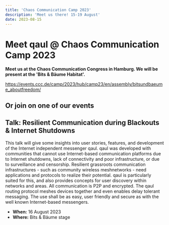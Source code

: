 ```yaml
---
title: 'Chaos Communication Camp 2023'
description: 'Meet us there! 15-19 August'
date: 2023-08-15
---
```


# Meet qaul @ Chaos Communication Camp 2023

**Meet us at the Chaos Communication Congress in Hamburg. We will be present at the 'Bits & Bäume Habitat'.**

<https://events.ccc.de/camp/2023/hub/camp23/en/assembly/bitsundbaeume_aboutfreedom/>

## Or join on one of our events

## Talk: Resilient Communication during Blackouts & Internet Shutdowns

 This talk will give some insights into user stories, features, and development of the Internet independent messenger qaul. qaul was developed with communities that cannot use Internet-based communication platforms due to Internet shutdowns, lack of connectivity and poor infrastructure, or due to surveillance and censorship. Resilient grassroots communication infrastructures - such as community wireless meshnetworks - need applications and protocols to realize their potential. qaul is particularly suited for this, and also provides concepts for user discovery within networks and areas. All communication is P2P and encrypted. The qaul routing protocol meshes devices together and even enables delay tolerant messaging. The use shall be as easy, user friendly and secure as with the well known Internet-based messengers.

* **When:** 16 August 2023
* **Where:** Bits & Bäume stage
